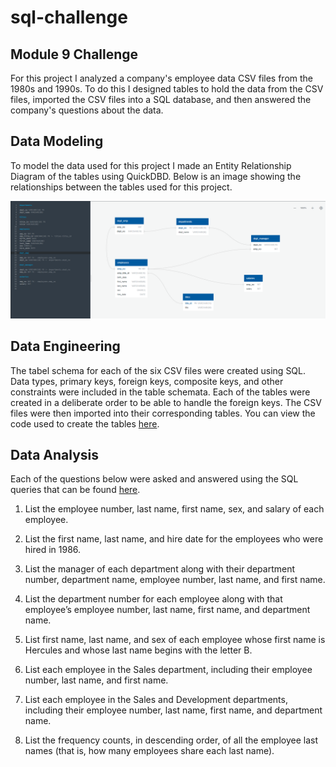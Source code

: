 # sql-challenge
## Module 9 Challenge
For this project I analyzed a company's employee data CSV files from the 1980s and 1990s. To do this I designed tables to hold the data from the CSV files, imported the CSV files into a SQL database, and then answered the company's questions about the data. 

## Data Modeling
To model the data used for this project I made an Entity Relationship Diagram of the tables using QuickDBD. Below is an image showing the relationships between the tables used for this project.

![ERD](Images/ERD.png)

## Data Engineering
The tabel schema for each of the six CSV files were created using SQL. Data types, primary keys, foreign keys, composite keys, and other constraints were included in the table schemata. Each of the tables were created in a deliberate order to be able to handle the foreign keys. The CSV files were then imported into their corresponding tables. You can view the code used to create the tables [here](EmployeeSQL/table_schemata.sql).

## Data Analysis
Each of the questions below were asked and answered using the SQL queries that can be found [here](EmployeeSQL/queries.sql).

1. List the employee number, last name, first name, sex, and salary of each employee.

2. List the first name, last name, and hire date for the employees who were hired in 1986.

3. List the manager of each department along with their department number, department name, employee number, last name, and first name.

4. List the department number for each employee along with that employee’s employee number, last name, first name, and department name.

5. List first name, last name, and sex of each employee whose first name is Hercules and whose last name begins with the letter B.

6. List each employee in the Sales department, including their employee number, last name, and first name.

7. List each employee in the Sales and Development departments, including their employee number, last name, first name, and department name.

8. List the frequency counts, in descending order, of all the employee last names (that is, how many employees share each last name).